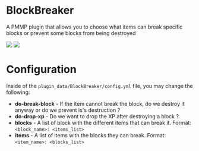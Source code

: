 # BlockBreaker

A PMMP plugin that allows you to choose what items can break specific blocks or prevent some blocks from being destroyed

[![](https://poggit.pmmp.io/shield.api/BlockBreaker)](https://poggit.pmmp.io/p/BlockBreaker)
[![](https://poggit.pmmp.io/shield.dl.total/BlockBreaker)](https://poggit.pmmp.io/p/BlockBreaker)

# Configuration

Inside of the `plugin_data/BlockBreaker/config.yml` file, you may change the following:

-   **do-break-block** - If the item cannot break the block, do we destroy it anyway or do we prevent is's destruction ?
-   **do-drop-xp** - Do we want to drop the XP after destroying a block ?
-   **blocks** - A list of block with the different items that can break it. Format: `<block_name>: <items_list>`
-   **items** - A list of items with the blocks they can break. Format: `<item_name>: <blocks_list>`
